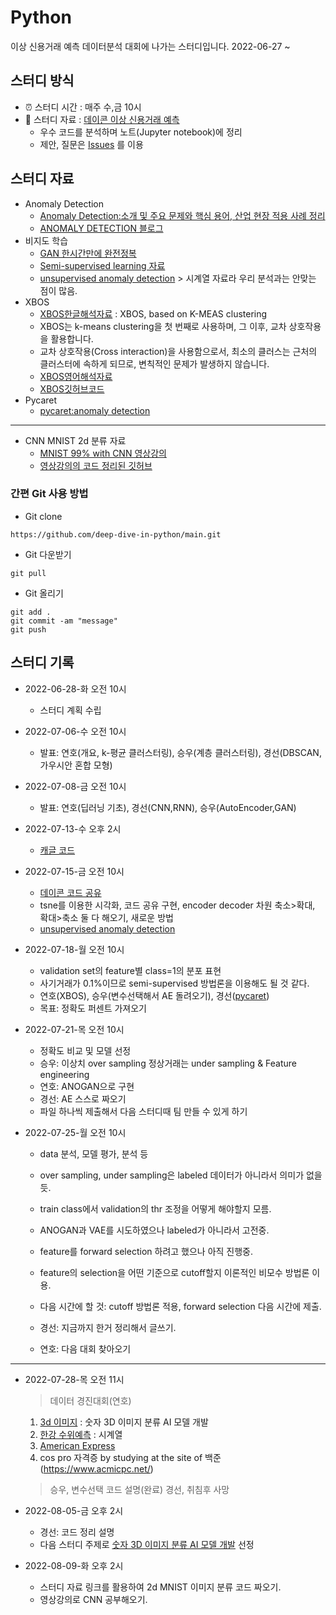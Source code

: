 # Python
이상 신용거래 예측 데이터분석 대회에 나가는 스터디입니다. 2022-06-27 ~


## 스터디 방식
- ⏰ 스터디 시간 : 매주 수,금 10시
- 📗 스터디 자료 : [데이콘 이상 신용거래 예측](https://dacon.io/competitions/official/235930/overview/description)
  - 우수 코드를 분석하며 노트(Jupyter notebook)에 정리
  - 제안, 질문은 [Issues](https://github.com/deep-dive-in-python/main/issues) 를 이용
  
## 스터디 자료
- Anomaly Detection
  - [Anomaly Detection:소개 및 주요 문제와 핵심 용어, 산업 현장 적용 사례 정리](https://hoya012.github.io/blog/anomaly-detection-overview-1/)
  - [ANOMALY DETECTION 블로그](https://www.cognex.com/ko-kr/blogs/deep-learning/research/anomaly-detection-overview-1-introduction-anomaly-detection)
- 비지도 학습
  - [GAN 한시간만에 완전정복](https://www.youtube.com/watch?v=odpjk7_tGY0&t=69s)
  - [Semi-supervised learning 자료](https://blog.est.ai/2020/11/ssl/)
  - [unsupervised anomaly detection](https://www.kaggle.com/code/victorambonati/unsupervised-anomaly-detection) > 시계열 자료라 우리 분석과는 안맞는 점이 많음.
- XBOS
  - [XBOS한글해석자료](https://blog.naver.com/qkrdnjsrl0628/222802847577) : XBOS, based on K-MEAS clustering 
  - XBOS는 k-means clustering을 첫 번째로 사용하며, 그 이후, 교차 상호작용을 활용합니다.
  - 교차 상호작용(Cross interaction)을 사용함으로서, 최소의 클러스는 근처의 클러스터에 속하게 되므로, 변칙적인 문제가 발생하지 않습니다.
  - [XBOS영어해석자료](https://kanatoko.wordpress.com/2018/03/06/xbos-anomaly-detection/)
  - [XBOS깃허브코드](https://github.com/Kanatoko/XBOS-anomaly-detection)
- Pycaret
  - [pycaret:anomaly detection](https://insaid.medium.com/anomaly-detection-using-pycaret-38b267ed638b)
-----
- CNN MNIST 2d 분류 자료
  - [MNIST 99% with CNN 영상강의](https://www.youtube.com/watch?v=pQ9Y9ZagZBk&list=PLlMkM4tgfjnLSOjrEJN31gZATbcj_MpUm&index=40)
  - [영상강의의 코드 정리된 깃허브](https://github.com/hunkim/DeepLearningZeroToAll)


### 간편 Git 사용 방법
  - Git clone
```
https://github.com/deep-dive-in-python/main.git
```
  - Git 다운받기
```
git pull
```
  - Git 올리기
```
git add .
git commit -am "message"
git push 
```


## 스터디 기록
- 2022-06-28-화 오전 10시
  - 스터디 계획 수립
  
- 2022-07-06-수 오전 10시
  - 발표: 연호(개요, k-평균 클러스터링), 승우(계층 클러스터링), 경선(DBSCAN,가우시안 혼합 모형)

- 2022-07-08-금 오전 10시
  - 발표: 연호(딥러닝 기초), 경선(CNN,RNN), 승우(AutoEncoder,GAN)

- 2022-07-13-수 오후 2시
  - [캐글 코드](https://www.kaggle.com/code/shivamb/semi-supervised-classification-using-autoencoders)
  
- 2022-07-15-금 오전 10시
  - [데이콘 코드 공유](https://dacon.io/competitions/official/235930/codeshare/5508?page=1&dtype=recent)
  - tsne를 이용한 시각화, 코드 공유 구현, encoder decoder 차원 축소>확대, 확대>축소 둘 다 해오기, 새로운 방법  
  - [unsupervised anomaly detection](https://www.kaggle.com/code/victorambonati/unsupervised-anomaly-detection)

- 2022-07-18-월 오전 10시
  - validation set의 feature별 class=1의 분포 표현
  - 사기거래가 0.1%이므로 semi-supervised 방법론을 이용해도 될 것 같다. 
  - 연호(XBOS), 승우(변수선택해서 AE 돌려오기), 경선([pycaret](https://towardsdatascience.com/unsupervised-anomaly-detection-in-python-f2e61be17c2b))
  - 목표: 정확도 퍼센트 가져오기

- 2022-07-21-목 오전 10시
  - 정확도 비교 및 모델 선정
  - 승우: 이상치 over sampling 정상거래는 under sampling & Feature engineering
  - 연호: ANOGAN으로 구현
  - 경선: AE 스스로 짜오기
  - 파일 하나씩 제출해서 다음 스터디때 팀 만들 수 있게 하기

- 2022-07-25-월 오전 10시
  - data 분석, 모델 평가, 분석 등
  - over sampling, under sampling은 labeled 데이터가 아니라서 의미가 없을듯.
  - train class에서 validation의 thr 조정을 어떻게 해야할지 모름.
  - ANOGAN과 VAE를 시도하였으나 labeled가 아니라서 고전중.
  - feature를 forward selection 하려고 했으나 아직 진행중.
  - feature의 selection을 어떤 기준으로 cutoff할지 이론적인 비모수 방법론 이용.


  - 다음 시간에 할 것: cutoff 방법론 적용, forward selection 다음 시간에 제출.
  - 경선: 지금까지 한거 정리해서 글쓰기.
  - 연호: 다음 대회 찾아오기
-----
- 2022-07-28-목 오전 11시
  > 데이터 경진대회(연호)
    1. [3d 이미지](https://dacon.io/competitions/official/235951/data) : 숫자 3D 이미지 분류 AI 모델 개발
    2. [한강 수위예측](https://dacon.io/competitions/official/235949/overview/description) : 시계열
    3. [American Express](https://www.kaggle.com/competitions/amex-default-prediction/overview)
    4. cos pro 자격증 by studying at the site of 백준(https://www.acmicpc.net/)
  > 승우, 변수선택 코드 설명(완료)
  > 경선, 취침후 사망
  
- 2022-08-05-금 오후 2시
  - 경선: 코드 정리 설명
  - 다음 스터디 주제로 [숫자 3D 이미지 분류 AI 모델 개발](https://dacon.io/competitions/official/235951/data) 선정
  
- 2022-08-09-화 오후 2시
  - 스터디 자료 링크를 활용하여 2d MNIST 이미지 분류 코드 짜오기.
  - 영상강의로 CNN 공부해오기.
